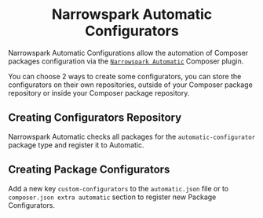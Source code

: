 <h1 align="center">Narrowspark Automatic Configurators</h1>

Narrowspark Automatic Configurations allow the automation of Composer packages configuration via the
[`Narrowspark Automatic`](../README.md) Composer plugin.

You can choose 2 ways to create some configurators, you can store the configurators on their own repositories, outside of your Composer package repository or inside your Composer package repository.

Creating Configurators Repository
----------------
Narrowspark Automatic checks all packages for the `automatic-configurator` package type and register it to Automatic.

Creating Package Configurators
----------------
Add a new key `custom-configurators` to the `automatic.json` file or to `composer.json extra automatic` section to register new Package Configurators.
